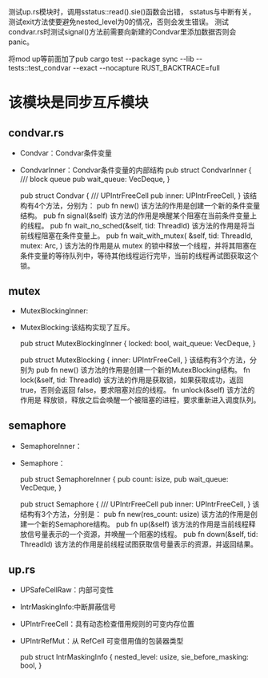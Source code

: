 测试up.rs模块时，调用sstatus::read().sie()函数会出错，
sstatus与中断有关，
测试exit方法使要避免nested_level为0的情况，否则会发生错误。
测试condvar.rs时测试signal()方法前需要向新建的Condvar里添加数据否则会panic。

将mod up等前面加了pub
 cargo test --package sync --lib -- tests::test_condvar --exact --nocapture RUST_BACKTRACE=full


# 该模块是同步互斥模块
## condvar.rs
* Condvar：Condvar条件变量
* CondvarInner：Condvar条件变量的内部结构
    pub struct CondvarInner {
        /// block queue
        pub wait_queue: VecDeque<ThreadId>,
    }

    pub struct Condvar {
        /// UPIntrFreeCell<CondvarInner>
        pub inner: UPIntrFreeCell<CondvarInner>,
    }
该结构有4个方法，分别为：
    pub fn new()
该方法的作用是创建一个新的条件变量结构。
    pub fn signal(&self)
该方法的作用是唤醒某个阻塞在当前条件变量上的线程。
    pub fn wait_no_sched(&self, tid: ThreadId)
该方法的作用是将当前线程阻塞在条件变量上。
    pub fn wait_with_mutex(
        &self,
        tid: ThreadId,
        mutex: Arc<dyn Mutex>,
    )
该方法的作用是从 mutex 的锁中释放一个线程，并将其阻塞在条件变量的等待队列中，等待其他线程运行完毕，当前的线程再试图获取这个锁。

## mutex
* MutexBlockingInner:
* MutexBlocking:该结构实现了互斥。

    pub struct MutexBlockingInner {
        locked: bool,
        wait_queue: VecDeque<ThreadId>,
    }

    pub struct MutexBlocking {
        inner: UPIntrFreeCell<MutexBlockingInner>,
    }
该结构有3个方法，分别为
    pub fn new()
该方法的作用是创建一个新的MutexBlocking结构。
    fn lock(&self, tid: ThreadId)
该方法的作用是获取锁，如果获取成功，返回 true，否则会返回 false，要求阻塞对应的线程。
    fn unlock(&self)
该方法的作用是 释放锁，释放之后会唤醒一个被阻塞的进程，要求重新进入调度队列。

## semaphore
* SemaphoreInner：
* Semaphore：

    pub struct SemaphoreInner {
        pub count: isize,
        pub wait_queue: VecDeque<ThreadId>,
    }

    pub struct Semaphore {
        /// UPIntrFreeCell<SemaphoreInner>
        pub inner: UPIntrFreeCell<SemaphoreInner>,
    }
该结构有3个方法，分别是：
    pub fn new(res_count: usize)
该方法的作用是创建一个新的Semaphore结构。
    pub fn up(&self)
该方法的作用是当前线程释放信号量表示的一个资源，并唤醒一个阻塞的线程。
    pub fn down(&self, tid: ThreadId)
该方法的作用是前线程试图获取信号量表示的资源，并返回结果。

## up.rs
* UPSafeCellRaw：内部可变性
* IntrMaskingInfo:中断屏蔽信号
* UPIntrFreeCell：具有动态检查借用规则的可变内存位置
* UPIntrRefMut：从 RefCell<T> 可变借用值的包装器类型

    pub struct IntrMaskingInfo {
        nested_level: usize,
        sie_before_masking: bool,
    }